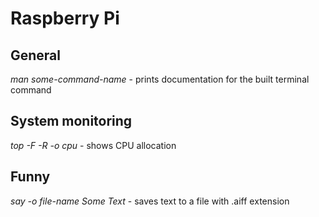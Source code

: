# Raspberry Pi

## General

_man some-command-name_ - prints documentation for the built terminal command

## System monitoring

_top -F -R -o cpu_ - shows CPU allocation

## Funny

_say -o file-name Some Text_ - saves text to a file with .aiff extension
